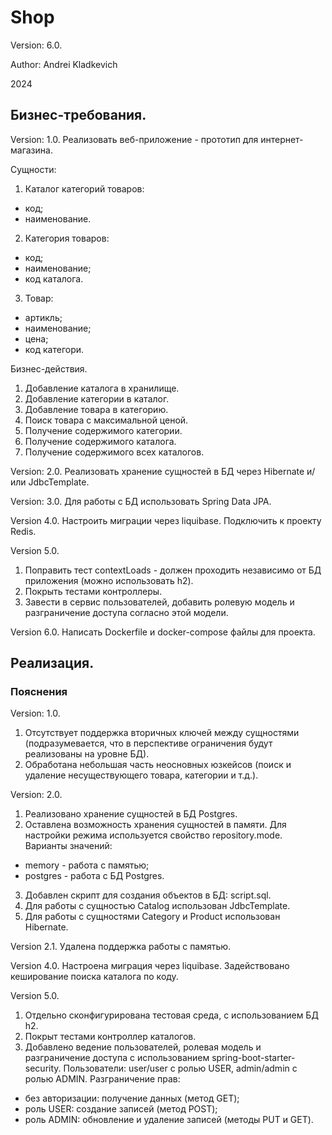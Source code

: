 # Shop

Version: 6.0.

Author: Andrei Kladkevich

2024

## Бизнес-требования.

Version: 1.0.
Реализовать веб-приложение - прототип для интернет-магазина.

Сущности:
1. Каталог категорий товаров:
- код;
- наименование.
2. Категория товаров:
- код;
- наименование;
- код каталога.
3. Товар:
- артикль;
- наименование;
- цена;
- код категори.

Бизнес-действия.
1. Добавление каталога в хранилище.
2. Добавление категории в каталог.
3. Добавление товара в категорию.
4. Поиск товара с максимальной ценой.
5. Получение содержимого категории.
6. Получение содержимого каталога.
7. Получение содержимого всех каталогов.

Version: 2.0.
Реализовать хранение сущностей в БД через Hibernate и/или JdbcTemplate.

Version: 3.0.
Для работы с БД использовать Spring Data JPA.

Version 4.0.
Настроить миграции через liquibase.
Подключить к проекту Redis.

Version 5.0.
1. Поправить тест contextLoads - должен проходить независимо от БД приложения
(можно использовать h2).
2. Покрыть тестами контроллеры.
3. Завести в сервис пользователей, добавить ролевую модель и разграничение
   доступа согласно этой модели.

Version 6.0.
Написать Dockerfile и docker-compose файлы для проекта.

## Реализация.

### Пояснения
Version: 1.0.
1. Отсутствует поддержка вторичных ключей между сущностями (подразумевается, что в перспективе ограничения будут реализованы на уровне БД).
2. Обработана небольшая часть неосновных юзкейсов (поиск и удаление несуществующего товара, категории и т.д.).

Version: 2.0.
1. Реализовано хранение сущностей в БД Postgres.
2. Оставлена возможность хранения сущностей в памяти.
Для настройки режима используется свойство repository.mode.
Варианты значений:
- memory - работа с памятью;
- postgres - работа с БД Postgres.
3. Добавлен скрипт для создания объектов в БД: script.sql.
4. Для работы с сущностью Catalog использован JdbcTemplate.
5. Для работы с сущностями Category и Product использован Hibernate.

Version 2.1.
Удалена поддержка работы с памятью.

Version 4.0.
Настроена миграция через liquibase.
Задействовано кеширование поиска каталога по коду.

Version 5.0.
1. Отдельно сконфигурирована тестовая среда, с использованием БД h2.
2. Покрыт тестами контроллер каталогов.
3. Добавлено ведение пользователей, ролевая модель и разграничение доступа с использованием spring-boot-starter-security.
Пользователи: user/user с ролью USER, admin/admin с ролью ADMIN.
Разграничение прав:
- без авторизации: получение данных (метод GET);
- роль USER: создание записей (метод POST);
- роль ADMIN: обновление и удаление записей (методы PUT и GET).